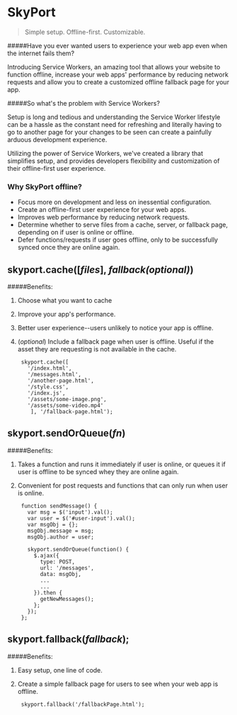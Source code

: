 # SkyPort
> Simple setup. Offline-first. Customizable.

#####Have you ever wanted users to experience your web app even when the internet fails them? 

Introducing Service Workers, an amazing tool that allows your website to function offline, increase your web apps' performance by reducing network requests and allow you to create a customized offline fallback page for your app.

#####So what's the problem with Service Workers?

Setup is long and tedious and understanding the Service Worker lifestyle can be a hassle as the constant need for refreshing and literally having to go to another page for your changes to be seen can create a painfully arduous development experience. 

Utilizing the power of Service Workers, we've created a library that simplifies setup, and provides developers flexibility and customization of their offline-first user experience.

### Why SkyPort offline?  

* Focus more on development and less on inessential configuration.
* Create an offline-first user experience for your web apps.
* Improves web performance by reducing network requests.
* Determine whether to serve files from a cache, server, or fallback page, depending on if user is online or offline.
* Defer functions/requests if user goes offline, only to be successfully synced once they are online again.



## skyport.cache([*files*], *fallback(optional)*)

#####Benefits:
1. Choose what you want to cache
2. Improve your app's performance.
3. Better user experience--users unlikely to notice your app is offline.  
4. (*optional*) Include a fallback page when user is offline. Useful if the asset they are requesting is not available in the cache.
   
        skyport.cache([
          '/index.html',
		  '/messages.html',
		  '/another-page.html',
		  '/style.css',
		  '/index.js',
		  '/assets/some-image.png',
		  '/assets/some-video.mp4'
           ], '/fallback-page.html');

## skyport.sendOrQueue(*fn*)

#####Benefits:

1. Takes a function and runs it immediately if user is online, or queues it if user is offline to be synced whey they are online again.
2. Convenient for post requests and functions that can only run when user is online.
	

        function sendMessage() {
	      var msg = $('input').val();
	      var user = $('#user-input').val();
	      var msgObj = {};
	      msgObj.message = msg;
	      msgObj.author = user;
				
	      skyport.sendOrQueue(function() {
		    $.ajax({
		      type: POST,
              url: '/messages',
		      data: msgObj,
		      ...
		      ...
		    }).then {
		      getNewMessages();
		    };
	      });
        };

## skyport.fallback(*fallback*);

#####Benefits:
1. Easy setup, one line of code.
2. Create a simple fallback page for users to see when your web app is offline.
 
        skyport.fallback('/fallbackPage.html');
